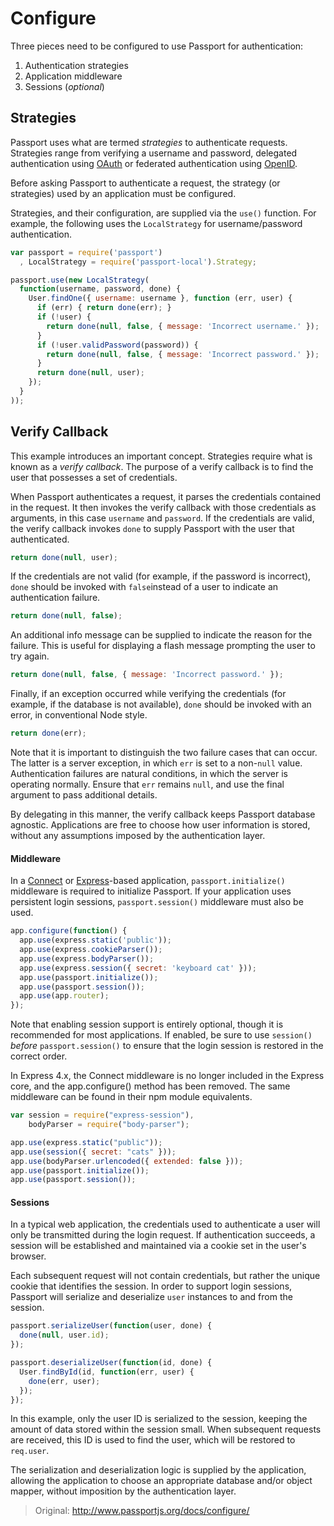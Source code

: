 # Configure

Three pieces need to be configured to use Passport for authentication:

1. Authentication strategies
2. Application middleware
3. Sessions (*optional*)

## Strategies

Passport uses what are termed *strategies* to authenticate requests. Strategies range from verifying a username and password, delegated authentication using [OAuth](http://oauth.net/) or federated authentication using [OpenID](http://openid.net/).

Before asking Passport to authenticate a request, the strategy (or strategies) used by an application must be configured.

Strategies, and their configuration, are supplied via the `use()` function. For example, the following uses the `LocalStrategy` for username/password authentication.

```javascript
var passport = require('passport')
  , LocalStrategy = require('passport-local').Strategy;

passport.use(new LocalStrategy(
  function(username, password, done) {
    User.findOne({ username: username }, function (err, user) {
      if (err) { return done(err); }
      if (!user) {
        return done(null, false, { message: 'Incorrect username.' });
      }
      if (!user.validPassword(password)) {
        return done(null, false, { message: 'Incorrect password.' });
      }
      return done(null, user);
    });
  }
));
```

## Verify Callback

This example introduces an important concept. Strategies require what is known as a *verify callback*. The purpose of a verify callback is to find the user that possesses a set of credentials.

When Passport authenticates a request, it parses the credentials contained in the request. It then invokes the verify callback with those credentials as arguments, in this case `username` and `password`. If the credentials are valid, the verify callback invokes `done` to supply Passport with the user that authenticated.

```javascript
return done(null, user);
```

If the credentials are not valid (for example, if the password is incorrect), `done` should be invoked with `false`instead of a user to indicate an authentication failure.

```javascript
return done(null, false);
```

An additional info message can be supplied to indicate the reason for the failure. This is useful for displaying a flash message prompting the user to try again.

```javascript
return done(null, false, { message: 'Incorrect password.' });
```

Finally, if an exception occurred while verifying the credentials (for example, if the database is not available), `done` should be invoked with an error, in conventional Node style.

```javascript
return done(err);
```

Note that it is important to distinguish the two failure cases that can occur. The latter is a server exception, in which `err` is set to a non-`null` value. Authentication failures are natural conditions, in which the server is operating normally. Ensure that `err` remains `null`, and use the final argument to pass additional details.

By delegating in this manner, the verify callback keeps Passport database agnostic. Applications are free to choose how user information is stored, without any assumptions imposed by the authentication layer.

#### Middleware

In a [Connect](http://senchalabs.github.com/connect/) or [Express](http://expressjs.com/)-based application, `passport.initialize()` middleware is required to initialize Passport. If your application uses persistent login sessions, `passport.session()` middleware must also be used.

```javascript
app.configure(function() {
  app.use(express.static('public'));
  app.use(express.cookieParser());
  app.use(express.bodyParser());
  app.use(express.session({ secret: 'keyboard cat' }));
  app.use(passport.initialize());
  app.use(passport.session());
  app.use(app.router);
});
```

Note that enabling session support is entirely optional, though it is recommended for most applications. If enabled, be sure to use `session()` *before* `passport.session()` to ensure that the login session is restored in the correct order.

In Express 4.x, the Connect middleware is no longer included in the Express core, and the app.configure() method has been removed. The same middleware can be found in their npm module equivalents.

```javascript
var session = require("express-session"),
    bodyParser = require("body-parser");

app.use(express.static("public"));
app.use(session({ secret: "cats" }));
app.use(bodyParser.urlencoded({ extended: false }));
app.use(passport.initialize());
app.use(passport.session());
```

#### Sessions

In a typical web application, the credentials used to authenticate a user will only be transmitted during the login request. If authentication succeeds, a session will be established and maintained via a cookie set in the user's browser.

Each subsequent request will not contain credentials, but rather the unique cookie that identifies the session. In order to support login sessions, Passport will serialize and deserialize `user` instances to and from the session.

```javascript
passport.serializeUser(function(user, done) {
  done(null, user.id);
});

passport.deserializeUser(function(id, done) {
  User.findById(id, function(err, user) {
    done(err, user);
  });
});
```

In this example, only the user ID is serialized to the session, keeping the amount of data stored within the session small. When subsequent requests are received, this ID is used to find the user, which will be restored to `req.user`.

The serialization and deserialization logic is supplied by the application, allowing the application to choose an appropriate database and/or object mapper, without imposition by the authentication layer.

> Original: http://www.passportjs.org/docs/configure/